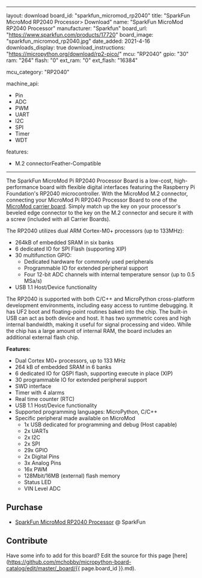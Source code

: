 
---
layout: download
board_id: "sparkfun_micromod_rp2040"
title: "SparkFun MicroMod RP2040 Processor> Download"
name: "SparkFun MicroMod RP2040 Processor"
manufacturer: "Sparkfun"
board_url: "https://www.sparkfun.com/products/17720"
board_image: "sparkfun_micromod_rp2040.jpg"
date_added: 2021-4-16
downloads_display: true
download_instructions: "https://micropython.org/download/rp2-pico/"
mcu: "RP2040"
gpio: "30"
ram: "264"
flash: "0"
ext_ram: "0"
ext_flash: "16384"

mcu_category: "RP2040"

machine_api:
  - Pin
  - ADC
  - PWM
  - UART
  - I2C
  - SPI
  - Timer
  - WDT

features:
  - M.2 connectorFeather-Compatible
---

The SparkFun MicroMod Pi RP2040 Processor Board is a low-cost, high-performance board with flexible digital interfaces featuring the Raspberry Pi Foundation's RP2040 microcontroller. With the MicroMod M.2 connector, connecting your MicroMod Pi RP2040 Processor Board to one of the [MicroMod carrier board](https://www.sparkfun.com/search/results?term=MicroMod). Simply match up the key on your processor's beveled edge connector to the key on the M.2 connector and secure it with a screw (included with all Carrier Boards).

The RP2040 utilizes dual ARM Cortex-M0+ processors (up to 133MHz):
* 264kB of embedded SRAM in six banks
* 6 dedicated IO for SPI Flash (supporting XIP)
* 30 multifunction GPIO:
  * Dedicated hardware for commonly used peripherals
  * Programmable IO for extended peripheral support
  * Four 12-bit ADC channels with internal temperature sensor (up to 0.5 MSa/s)
* USB 1.1 Host/Device functionality

The RP2040 is supported with both C/C++ and MicroPython cross-platform development environments, including easy access to runtime debugging. It has UF2 boot and floating-point routines baked into the chip. The built-in USB can act as both device and host. It has two symmetric cores and high internal bandwidth, making it useful for signal processing and video. While the chip has a large amount of internal RAM, the board includes an additional external flash chip.


**Features:**
* Dual Cortex M0+ processors, up to 133 MHz
* 264 kB of embedded SRAM in 6 banks
* 6 dedicated IO for QSPI flash, supporting execute in place (XIP)
* 30 programmable IO for extended peripheral support
* SWD interface
* Timer with 4 alarms
* Real time counter (RTC)
* USB 1.1 Host/Device functionality
* Supported programming languages: MicroPython, C/C++
* Specific peripheral made available on MicroMod
  * 1x USB dedicated for programming and debug (Host capable)
  * 2x UARTs
  * 2x I2C
  * 2x SPI
  * 29x GPIO
  * 2x Digital Pins
  * 3x Analog Pins
  * 16x PWM
  * 128Mbit/16MB (external) flash memory
  * Status LED
  * VIN Level ADC


## Purchase
* [SparkFun MicroMod RP2040 Processor](https://www.sparkfun.com/products/17720) @ SparkFun

## Contribute

Have some info to add for this board? Edit the source for this page [here](https://github.com/mchobby/micropython-board-catalog/edit/master/_board/{{ page.board_id }}.md).

